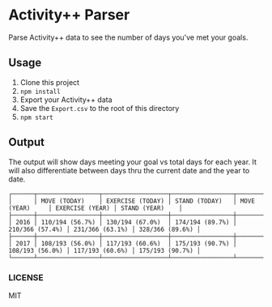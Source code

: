 # Activity++ Parser

Parse Activity++ data to see the number of days you've met your goals.

## Usage
1. Clone this project
1. `npm install`
1. Export your Activity++ data
1. Save the `Export.csv` to the root of this directory
1. `npm start`

## Output
The output will show days meeting your goal vs total days for each year. It will also differentiate between days thru the current date and the year to date.

```
┌──────┬─────────────────┬──────────────────┬─────────────────┬─────────────────┬─────────────────┬─────────────────┐
│      │ MOVE (TODAY)    │ EXERCISE (TODAY) │ STAND (TODAY)   │ MOVE (YEAR)     │ EXERCISE (YEAR) │ STAND (YEAR)    │
├──────┼─────────────────┼──────────────────┼─────────────────┼─────────────────┼─────────────────┼─────────────────┤
│ 2016 │ 110/194 (56.7%) │ 130/194 (67.0%)  │ 174/194 (89.7%) │ 210/366 (57.4%) │ 231/366 (63.1%) │ 328/366 (89.6%) │
├──────┼─────────────────┼──────────────────┼─────────────────┼─────────────────┼─────────────────┼─────────────────┤
│ 2017 │ 108/193 (56.0%) │ 117/193 (60.6%)  │ 175/193 (90.7%) │ 108/193 (56.0%) │ 117/193 (60.6%) │ 175/193 (90.7%) │
└──────┴─────────────────┴──────────────────┴─────────────────┴─────────────────┴─────────────────┴─────────────────┘
```

### LICENSE
MIT
